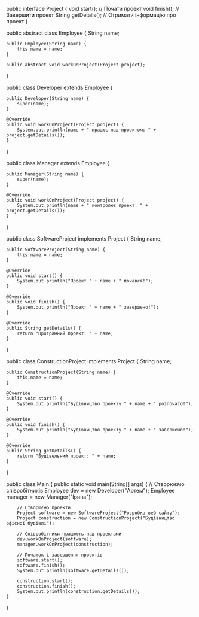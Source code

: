public interface Project {
    void start();  // Почати проект
    void finish(); // Завершити проект
    String getDetails(); // Отримати інформацію про проект
}

public abstract class Employee {
    String name;

    public Employee(String name) {
        this.name = name;
    }

    public abstract void workOnProject(Project project);
}

public class Developer extends Employee {

    public Developer(String name) {
        super(name);
    }

    @Override
    public void workOnProject(Project project) {
        System.out.println(name + " працює над проектом: " + project.getDetails());
    }
}

public class Manager extends Employee {

    public Manager(String name) {
        super(name);
    }

    @Override
    public void workOnProject(Project project) {
        System.out.println(name + " контролює проект: " + project.getDetails());
    }
}

public class SoftwareProject implements Project {
    String name;

    public SoftwareProject(String name) {
        this.name = name;
    }

    @Override
    public void start() {
        System.out.println("Проект " + name + " почався!");
    }

    @Override
    public void finish() {
        System.out.println("Проект " + name + " завершено!");
    }

    @Override
    public String getDetails() {
        return "Програмний проект: " + name;
    }
}

public class ConstructionProject implements Project {
    String name;

    public ConstructionProject(String name) {
        this.name = name;
    }

    @Override
    public void start() {
        System.out.println("Будівництво проекту " + name + " розпочато!");
    }

    @Override
    public void finish() {
        System.out.println("Будівництво проекту " + name + " завершено!");
    }

    @Override
    public String getDetails() {
        return "Будівельний проект: " + name;
    }
}

public class Main {
    public static void main(String[] args) {
        // Створюємо співробітників
        Employee dev = new Developer("Артем");
        Employee manager = new Manager("Ірина");

        // Створюємо проекти
        Project software = new SoftwareProject("Розробка веб-сайту");
        Project construction = new ConstructionProject("Будівництво офісної будівлі");

        // Співробітники працюють над проектами
        dev.workOnProject(software);
        manager.workOnProject(construction);

        // Початок і завершення проектів
        software.start();
        software.finish();
        System.out.println(software.getDetails());

        construction.start();
        construction.finish();
        System.out.println(construction.getDetails());
    }
}

